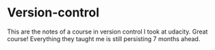 # Version-control

This are the notes of a course in version control I took at udacity. Great course! Everything
they taught me is still persisting 7 months ahead.
